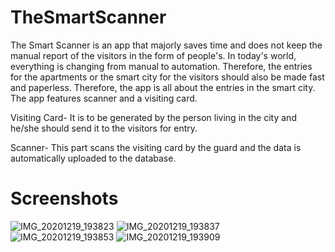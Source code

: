 # TheSmartScanner
The Smart Scanner is an app that majorly saves time and does not keep the manual report of the visitors in the form of people's. In today's world, everything is changing from manual to automation. Therefore, the entries for the apartments or the smart city for the visitors should also be made fast and paperless. Therefore, the app is all about the entries in the smart city. The app features scanner and a visiting card.

Visiting Card- It is to be generated by the person living in the city and he/she should send it to the visitors for entry.

Scanner- This part scans the visiting card by the guard and the data is automatically uploaded to the database.

# Screenshots

![IMG_20201219_193823](https://user-images.githubusercontent.com/56529970/102713134-eb751a00-42eb-11eb-9aad-a32cb9191473.jpg) ![IMG_20201219_193837](https://user-images.githubusercontent.com/56529970/102713131-e748fc80-42eb-11eb-8610-60e9056311df.jpg)
![IMG_20201219_193853](https://user-images.githubusercontent.com/56529970/102713133-e9ab5680-42eb-11eb-94f4-4ee71813b1c7.jpg) ![IMG_20201219_193909](https://user-images.githubusercontent.com/56529970/102713135-ec0db080-42eb-11eb-9deb-608711b2b5d0.jpg)

